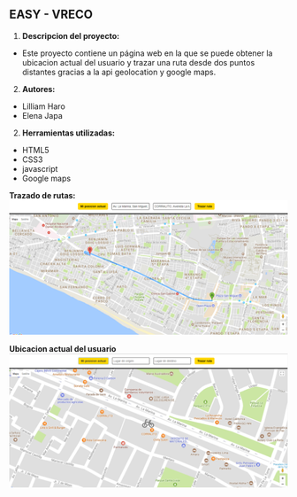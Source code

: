 ## EASY - VRECO
1. **Descripcion del proyecto:**
 - Este proyecto contiene un página web en la que se puede obtener la ubicacion actual del usuario y trazar una ruta desde dos puntos distantes gracias a la api geolocation y google maps.

2. **Autores:**

 - Lilliam Haro
 - Elena Japa

2. **Herramientas utilizadas:**

 - HTML5
 - CSS3
 - javascript
 - Google maps

**Trazado de rutas:**
![RECURSOS](assets/maps-1.png)


**Ubicacion actual del usuario**
![RECURSOS](assets/maps-2.png)
